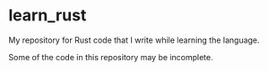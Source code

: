 # learn_rust
My repository for Rust code that I write while learning the language.

Some of the code in this repository may be incomplete.
